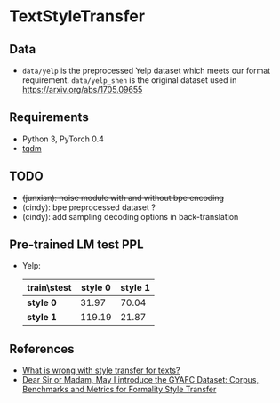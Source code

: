 # TextStyleTransfer

## Data

* `data/yelp` is the preprocessed Yelp dataset which meets our format requirement. `data/yelp_shen` is the original dataset used in https://arxiv.org/abs/1705.09655

## Requirements
* Python 3, PyTorch 0.4
* [tqdm](https://github.com/tqdm/tqdm)

## TODO

* ~~(junxian): noise module with and without bpe encoding~~
* (cindy): bpe preprocessed dataset ?
* (cindy): add sampling decoding options in back-translation


## Pre-trained LM test PPL
* Yelp:

  | train\stest | style 0 | style 1 |
  | ----------- | ------- | ------- |
  | **style 0** | 31.97   | 70.04   |
  | **style 1** | 119.19  | 21.87   |

  


## References
* [What is wrong with style transfer for texts?](https://arxiv.org/abs/1808.04365)
* [Dear Sir or Madam, May I introduce the GYAFC Dataset: Corpus, Benchmarks and Metrics for Formality Style Transfer](https://arxiv.org/abs/1803.06535)
